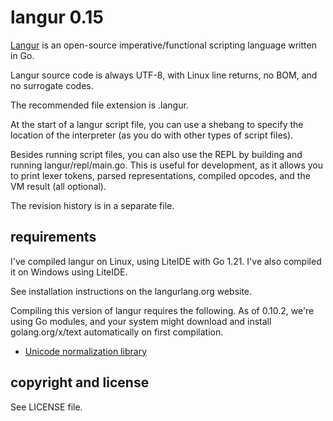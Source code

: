 # langur 0.15

[Langur](https://langurlang.org) is an open-source imperative/functional scripting language written in Go.

Langur source code is always UTF-8, with Linux line returns, no BOM, and no surrogate codes.

The recommended file extension is .langur.

At the start of a langur script file, you can use a shebang to specify the location of the interpreter (as you do with other types of script files).

Besides running script files, you can also use the REPL by building and running langur/repl/main.go. This is useful for development, as it allows you to print lexer tokens, parsed representations, compiled opcodes, and the VM result (all optional).

The revision history is in a separate file.

## requirements

I've compiled langur on Linux, using LiteIDE with Go 1.21. I've also compiled it on Windows using LiteIDE.

See installation instructions on the langurlang.org website.

Compiling this version of langur requires the following. As of 0.10.2, we're using Go modules, and your system might download and install golang.org/x/text automatically on first compilation.
+ [Unicode normalization library](https://godoc.org/golang.org/x/text/unicode/norm)

## copyright and license

See LICENSE file.

